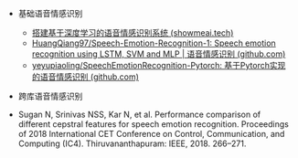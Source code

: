 - 基础语音情感识别
  - [搭建基于深度学习的语音情感识别系统 (showmeai.tech)](https://www.showmeai.tech/article-detail/291)
  - [HuangQiang97/Speech-Emotion-Recognition-1: Speech emotion recognition using LSTM, SVM and MLP | 语音情感识别 (github.com)](https://github.com/HuangQiang97/Speech-Emotion-Recognition-1)
  - [yeyupiaoling/SpeechEmotionRecognition-Pytorch: 基于Pytorch实现的语音情感识别 (github.com)](https://github.com/yeyupiaoling/speechemotionrecognition-pytorch)

- 跨库语音情感识别

- Sugan N, Srinivas NSS, Kar N, et al. Performance comparison of different cepstral features for speech emotion
  recognition. Proceedings of 2018 International CET Conference on Control, Communication, and Computing (IC4). Thiruvananthapuram: IEEE, 2018. 266–271.